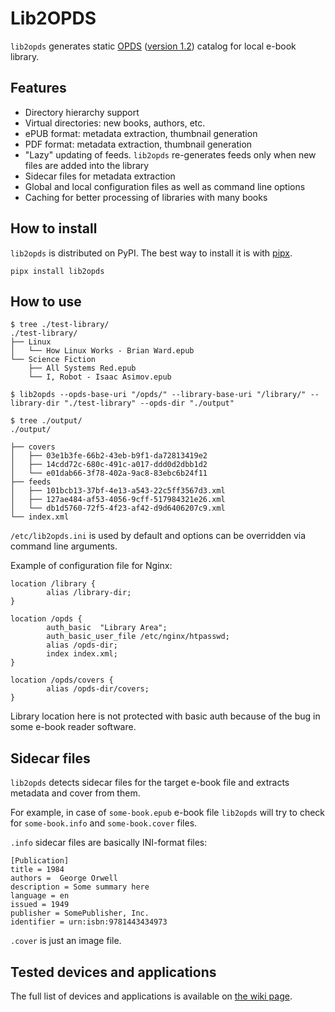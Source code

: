 # Lib2OPDS

`lib2opds` generates static [OPDS](https://opds.io/) ([version 1.2](https://specs.opds.io/opds-1.2)) catalog for local e-book library.

## Features

- Directory hierarchy support
- Virtual directories: new books, authors, etc.
- ePUB format: metadata extraction, thumbnail generation
- PDF format: metadata extraction, thumbnail generation
- "Lazy" updating of feeds. `lib2opds` re-generates feeds only when new files are added into the library
- Sidecar files for metadata extraction
- Global and local configuration files as well as command line options
- Caching for better processing of libraries with many books

## How to install

`lib2opds` is distributed on PyPI. The best way to install it is with [pipx](https://pipx.pypa.io).

```
pipx install lib2opds
```

## How to use

```
$ tree ./test-library/
./test-library/
├── Linux
│   └── How Linux Works - Brian Ward.epub
└── Science Fiction
    ├── All Systems Red.epub
    └── I, Robot - Isaac Asimov.epub

$ lib2opds --opds-base-uri "/opds/" --library-base-uri "/library/" --library-dir "./test-library" --opds-dir "./output"

$ tree ./output/
./output/

├── covers
│   ├── 03e1b3fe-66b2-43eb-b9f1-da72813419e2
│   ├── 14cdd72c-680c-491c-a017-ddd0d2dbb1d2
│   └── e01dab66-3f78-402a-9ac8-83ebc6b24f11
├── feeds
│   ├── 101bcb13-37bf-4e13-a543-22c5ff3567d3.xml
│   ├── 127ae484-af53-4056-9cff-517984321e26.xml
│   └── db1d5760-72f5-4f23-af42-d9d6406207c9.xml
└── index.xml
```

`/etc/lib2opds.ini` is used by default and options can be overridden via command line arguments.

Example of configuration file for Nginx:

```nginx
location /library {
        alias /library-dir;
}

location /opds {
        auth_basic  "Library Area";
        auth_basic_user_file /etc/nginx/htpasswd;
        alias /opds-dir;
        index index.xml;
}

location /opds/covers {
        alias /opds-dir/covers;
}
```

Library location here is not protected with basic auth because of the bug in some e-book reader software.

## Sidecar files

`lib2opds` detects sidecar files for the target e-book file and extracts metadata and cover from them.

For example, in case of `some-book.epub` e-book file `lib2opds` will try to check for `some-book.info` and `some-book.cover` files.

`.info` sidecar files are basically INI-format files:

```
[Publication]
title = 1984
authors =  George Orwell
description = Some summary here
language = en
issued = 1949
publisher = SomePublisher, Inc.
identifier = urn:isbn:9781443434973
```

`.cover` is just an image file.

## Tested devices and applications

The full list of devices and applications is available on [the wiki page](https://github.com/oxdef/lib2opds/wiki/Tested-devices-and-applications).
